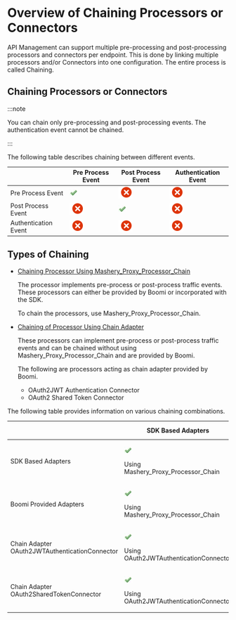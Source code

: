 ﻿---
sidebar_position: 1
---

# Overview of Chaining Processors or Connectors

<head>
  <meta name="guidename" content="API Management"/>
  <meta name="context" content="GUID-48ce2034-0321-4093-b793-fde9382e4d4c"/>
</head>

API Management can support multiple pre-processing and post-processing processors and connectors per endpoint. This is done by linking multiple processors and/or Connectors into one configuration. The entire process is called Chaining.

## Chaining Processors or Connectors

:::note

You can chain only pre-processing and post-processing events. The authentication event cannot be chained. 

:::

The following table describes chaining between different events. 

| |**Pre Process Event** |**Post Process Event** |**Authentication Event** |
| ----- | ----- | ----- | -------- |
|Pre Process Event |![checkmark](../../Images/tick_mark.jpg)|![error](../../Images/error.png)|![error](../../Images/error.png)|
|Post Process Event |![error](../../Images/error.png)|![checkmark](../../Images/tick_mark.jpg)|![error](../../Images/error.png)|
|Authentication Event |![error](../../Images/error.png)|![error](../../Images/error.png)|![error](../../Images/error.png)|

## Types of Chaining

- [Chaining Processor Using Mashery_Proxy_Processor_Chain](Chaining_of_processors_using_mashery_proxy_processor_chain.md) 

  The processor implements pre-process or post-process traffic events. These processors can either be provided by Boomi or incorporated with the SDK. 

  To chain the processors, use Mashery\_Proxy\_Processor\_Chain. 

- [Chaining of Processor Using Chain Adapter](Chaining_of_processor_using_chain_adapter.md) 

  These processors can implement pre-process or post-process traffic events and can be chained without using Mashery\_Proxy\_Processor\_Chain and are provided by Boomi. 

  The following are processors acting as chain adapter provided by Boomi. 

  - OAuth2JWT Authentication Connector 
  - OAuth2 Shared Token Connector 

The following table provides information on various chaining combinations. 

| |**SDK Based Adapters** |**Boomi Provided Adapters** |**Chain Adapter OAuth2JWTAuthenticationConnector** |**Chain Adapter OAuth2SharedTokenConnector** |
| ----- | ----- | ---- | ---- | ----- |
|SDK Based Adapters |<p>![checkmark](../../Images/tick_mark.jpg)</p><p>Using Mashery\_Proxy\_Processor\_Chain</p>|<p>![checkmark](../../Images/tick_mark.jpg)</p><p>Using Mashery\_Proxy\_Processor\_Chain</p>|<p>![checkmark](../../Images/tick_mark.jpg)</p><p>Using OAuth2JWTAuthenticationConnector </p>|<p>!![checkmark](../../Images/tick_mark.jpg)</p><p>Using OAuth2JWTAuthenticationConnector </p>|
|Boomi Provided Adapters |<p>![checkmark](../../Images/tick_mark.jpg)</p><p>Using Mashery\_Proxy\_Processor\_Chain</p>|<p>![checkmark](../../Images/tick_mark.jpg)</p><p>Using Mashery\_Proxy\_Processor\_Chain</p>|<p>![checkmark](../../Images/tick_mark.jpg)</p><p>Using OAuth2JWTAuthenticationConnector </p>|<p>![checkmark](../../Images/tick_mark.jpg)</p><p>Using OAuth2JWTAuthenticationConnector </p>|
|Chain Adapter OAuth2JWTAuthenticationConnector |<p>![checkmark](../../Images/tick_mark.jpg)</p><p>Using OAuth2JWTAuthenticationConnector </p>|<p>![checkmark](../../Images/tick_mark.jpg)</p><p>Using OAuth2JWTAuthenticationConnector </p>|![error](../../Images/error.png)|![error](../../Images/error.png)|
|Chain Adapter OAuth2SharedTokenConnector |<p>![checkmark](../../Images/tick_mark.jpg)</p><p>Using OAuth2JWTAuthenticationConnector </p>|<p>![checkmark](../../Images/tick_mark.jpg)</p><p>Using OAuth2JWTAuthenticationConnector </p>|![error](../../Images/error.png)|![error](../../Images/error.png)|

